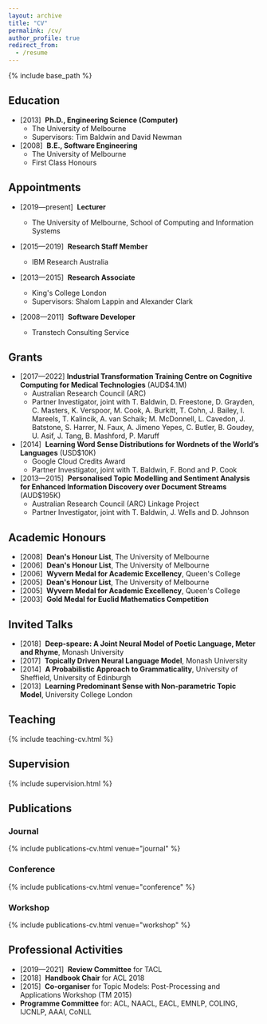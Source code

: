 ```yaml
---
layout: archive
title: "CV"
permalink: /cv/
author_profile: true
redirect_from:
  - /resume
---
```


{% include base_path %}

## Education

* [2013]&nbsp; **Ph.D., Engineering Science (Computer)**
  * The University of Melbourne
  * Supervisors: Tim Baldwin and David Newman
* [2008]&nbsp; **B.E., Software Engineering**
  * The University of Melbourne
  * First Class Honours
  
## Appointments

* [2019&mdash;present]&nbsp; **Lecturer**
  * The University of Melbourne, School of Computing and Information Systems

* [2015&mdash;2019]&nbsp; **Research Staff Member**
  * IBM Research Australia
  
* [2013&mdash;2015]&nbsp; **Research Associate**
  * King's College London
  * Supervisors: Shalom Lappin and Alexander Clark
  
* [2008&mdash;2011]&nbsp; **Software Developer**
  * Transtech Consulting Service
 
  

## Grants
- [2017&mdash;2022] **Industrial Transformation Training Centre on Cognitive Computing for Medical Technologies** (AUD$4.1M)
  - Australian Research Council (ARC) 
  - Partner Investigator, joint with T. Baldwin, D. Freestone, D. Grayden, C. Masters, K. Verspoor, M. Cook, A. Burkitt, T. Cohn, J. Bailey, I. Mareels, T. Kalincik, A. van Schaik; M. McDonnell, L. Cavedon, J. Batstone, S. Harrer, N. Faux, A. Jimeno Yepes, C. Butler, B. Goudey, U. Asif, J. Tang, B. Mashford, P. Maruff
- [2014]&nbsp; **Learning Word Sense Distributions for Wordnets of the World’s Languages** (USD$10K)
  - Google Cloud Credits Award
  - Partner Investigator, joint with T. Baldwin, F. Bond and P. Cook
- [2013&mdash;2015]&nbsp; **Personalised Topic Modelling and Sentiment Analysis for Enhanced Information Discovery over Document Streams** (AUD$195K)
  - Australian Research Council (ARC) Linkage Project
  - Partner Investigator, joint with T. Baldwin, J. Wells and D. Johnson


## Academic Honours

- [2008]&nbsp; **Dean's Honour List**, The University of Melbourne
- [2006]&nbsp; **Dean's Honour List**, The University of Melbourne
- [2006]&nbsp; **Wyvern Medal for Academic Excellency**, Queen's College
- [2005]&nbsp; **Dean's Honour List**, The University of Melbourne
- [2005]&nbsp; **Wyvern Medal for Academic Excellency**, Queen's College
- [2003]&nbsp; **Gold Medal for Euclid Mathematics Competition**

## Invited Talks

- [2018]&nbsp; **Deep-speare: A Joint Neural Model of Poetic Language, Meter and Rhyme**, Monash University
- [2017]&nbsp; **Topically Driven Neural Language Model**, Monash University
- [2014]&nbsp; **A Probabilistic Approach to Grammaticality**, University of Sheffield, University of Edinburgh
- [2013]&nbsp; **Learning Predominant Sense with Non-parametric Topic Model**, University College London


## Teaching

{% include teaching-cv.html %}

## Supervision

{% include supervision.html %}

## Publications

### Journal

{% include publications-cv.html venue="journal" %}

### Conference

{% include publications-cv.html venue="conference" %}

### Workshop

{% include publications-cv.html venue="workshop" %}

## Professional Activities

- [2019&mdash;2021]&nbsp; **Review Committee** for TACL
- [2018]&nbsp; **Handbook Chair** for ACL 2018
- [2015]&nbsp; **Co-organiser** for Topic Models: Post-Processing and Applications Workshop (TM 2015)
- **Programme Committee** for: ACL, NAACL, EACL, EMNLP, COLING, IJCNLP, AAAI, CoNLL
